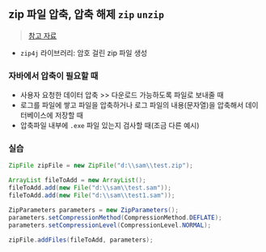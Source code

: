 ## zip 파일 압축, 압축 해제 `zip` `unzip`
> [참고 자료](https://intrepidgeeks.com/tutorial/zip4j-in-java-compression-and-decompression-zip)
- `zip4j` 라이브러리: 암호 걸린 zip 파일 생성

### 자바에서 압축이 필요할 때
- 사용자 요청한 데이터 압축 >> 다운로드 가능하도록 파일로 보내줄 때
- 로그를 파일에 쌓고 파일을 압축하거나 로그 파일의 내용(문자열)을 압축해서 데이터베이스에 저장할 때
- 압축파일 내부에 `.exe` 파일 있는지 검사할 때(조금 다른 예시)


### 실습
```java
ZipFile zipFile = new ZipFile("d:\\sam\\test.zip");

ArrayList fileToAdd = new ArrayList();
fileToAdd.add(new File("d:\\sam\\test.sam"));
fileToAdd.add(new File("d:\\sam\\test1.sam"));

ZipParameters parameters = new ZipParameters();
parameters.setCompressionMethod(CompressionMethod.DEFLATE);
parameters.setCompressionLevel(CompressionLevel.NORMAL);

zipFile.addFiles(fileToAdd, parameters);
```
